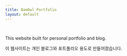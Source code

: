 ```yaml
---
title: BamOwl Portfolio
layout: default
---
```



<section class="portfolio-container">
<img src="" class="portfolioImg">
<img src="" class="">

</section>


<section class="introduction">
    <p>This website built for personal portfolio and blog.</p>
    <p>이 웹사이트는 개인 블로그와 포트폴리오 용도로 만들어졌습니다.</p>
</section>